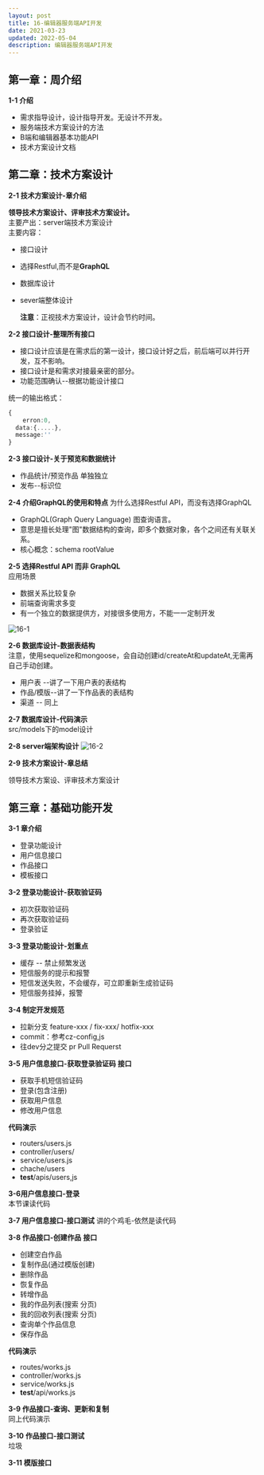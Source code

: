 ```yaml
---
layout: post
title: 16-编辑器服务端API开发
date: 2021-03-23
updated: 2022-05-04
description: 编辑器服务端API开发
---
```



## 第一章：周介绍
**1-1 介绍**
- 需求指导设计，设计指导开发。无设计不开发。
- 服务端技术方案设计的方法
- B端和编辑器基本功能API
- 技术方案设计文档

## 第二章：技术方案设计

**2-1 技术方案设计-章介绍** 

**领导技术方案设计、评审技术方案设计。**    
主要产出：server端技术方案设计  
主要内容：
- 接口设计
- 选择Restful,而不是**GraphQL**
- 数据库设计
- sever端整体设计
  
  **注意**：正视技术方案设计，设计会节约时间。

**2-2 接口设计-整理所有接口**
- 接口设计应该是在需求后的第一设计，接口设计好之后，前后端可以并行开发，互不影响。
- 接口设计是和需求对接最亲密的部分。
- 功能范围确认--根据功能设计接口
  
统一的输出格式：

```typescript
{
	erron:0,
  data:{.....},
  message:''
}
```
**2-3 接口设计-关于预览和数据统计**
- 作品统计/预览作品  单独独立
- 发布--标识位

**2-4 介绍GraphQL的使用和特点** 
  为什么选择Restful API，而没有选择GraphQL
- GraphQL(Graph Query Language) 图查询语言。
- 意思是擅长处理"图"数据结构的查询，即多个数据对象，各个之间还有关联关系。
- 核心概念：schema  rootValue

**2-5 选择Restful API 而非 GraphQL**  
  应用场景
- 数据关系比较复杂
- 前端查询需求多变
- 有一个独立的数据提供方，对接很多使用方，不能一一定制开发

![16-1](https://cdn.jsdelivr.net/gh/liugezhou/image@master/imooc-course/16-1.1sb04ia0rla8.webp)

**2-6 数据库设计-数据表结构**   
 注意，使用sequelize和mongoose，会自动创建id/createAt和updateAt,无需再自己手动创建。  
- 用户表 --讲了一下用户表的表结构
- 作品/模版--讲了一下作品表的表结构
- 渠道 -- 同上

**2-7 数据库设计-代码演示**   
 src/models下的model设计

**2-8 server端架构设计**
![16-2](https://cdn.jsdelivr.net/gh/liugezhou/image@master/imooc-course/16-2.6ulmnnc0qfk0.webp)

**2-9 技术方案设计-章总结**   

 领导技术方案设、评审技术方案设计

## 第三章：基础功能开发

**3-1 章介绍**
- 登录功能设计
- 用户信息接口
- 作品接口
- 模板接口

**3-2 登录功能设计-获取验证码**
- 初次获取验证码
- 再次获取验证码
- 登录验证

**3-3 登录功能设计-划重点**
- 缓存 -- 禁止频繁发送
- 短信服务的提示和报警
- 短信发送失败，不会缓存，可立即重新生成验证码
- 短信服务挂掉，报警 

**3-4 制定开发规范**
- 拉新分支 feature-xxx / fix-xxx/ hotfix-xxx
- commit：参考cz-config,js
- 往dev分之提交 pr Pull Requerst

**3-5 用户信息接口-获取登录验证码**
**接口**
- 获取手机短信验证码
- 登录(包含注册)
- 获取用户信息
- 修改用户信息

**代码演示**
- routers/users.js
- controller/users/
- service/users.js
- chache/users
- __test__/apis/users,js

**3-6用户信息接口-登录**    
 本节课读代码

**3-7 用户信息接口-接口测试** 
  讲的个鸡毛-依然是读代码

**3-8 作品接口-创建作品**
**接口**
- 创建空白作品
- 复制作品(通过模版创建)
- 删除作品
- 恢复作品
- 转增作品
- 我的作品列表(搜索 分页)
- 我的回收列表(搜索 分页)
- 查询单个作品信息
- 保存作品

**代码演示**
- routes/works.js
- controller/works.js
- service/works.js
- __test__/api/works.js

**3-9 作品接口-查询、更新和复制**   
 同上代码演示

**3-10 作品接口-接口测试**  
垃圾

**3-11 模版接口**
